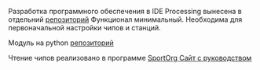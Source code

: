 Разработка программного обеспечения в IDE Processing вынесена в отдельний [репозиторий](https://github.com/alexandervolikov/sportiduinoProcessing) Функционал минимальный. Необходима для первоначальной настройки чипов и станций.

Модуль на python [репозиторий](https://github.com/alexandervolikov/sportiduinoPython)

Чтение чипов реализовано в программе [SportOrg ](https://github.com/sportorg/pysport)
[Сайт с руководством](http://sportorg.o-ural.ru/)